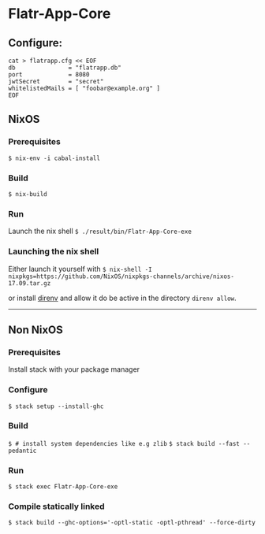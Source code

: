 # Flatr-App-Core

## Configure:

```
cat > flatrapp.cfg << EOF
db               = "flatrapp.db"
port             = 8080
jwtSecret        = "secret"
whitelistedMails = [ "foobar@example.org" ]
EOF
```

## NixOS
### Prerequisites
`$ nix-env -i cabal-install`

### Build
`$ nix-build`

### Run
Launch the nix shell
`$ ./result/bin/Flatr-App-Core-exe`

### Launching the nix shell
Either launch it yourself with `$ nix-shell -I nixpkgs=https://github.com/NixOS/nixpkgs-channels/archive/nixos-17.09.tar.gz`

or install [direnv](https://direnv.net)
and allow it do be active in the directory `direnv allow`.

---

## Non NixOS
### Prerequisites
Install stack with your package manager

### Configure
`$ stack setup --install-ghc`

### Build
`$ # install system dependencies like e.g zlib`
`$ stack build --fast --pedantic`

### Run
`$ stack exec Flatr-App-Core-exe`

### Compile statically linked
`$ stack build --ghc-options='-optl-static -optl-pthread' --force-dirty`
